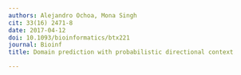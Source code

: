 ```yaml
---
authors: Alejandro Ochoa, Mona Singh
cit: 33(16) 2471-8
date: 2017-04-12
doi: 10.1093/bioinformatics/btx221
journal: Bioinf
title: Domain prediction with probabilistic directional context

---
```

